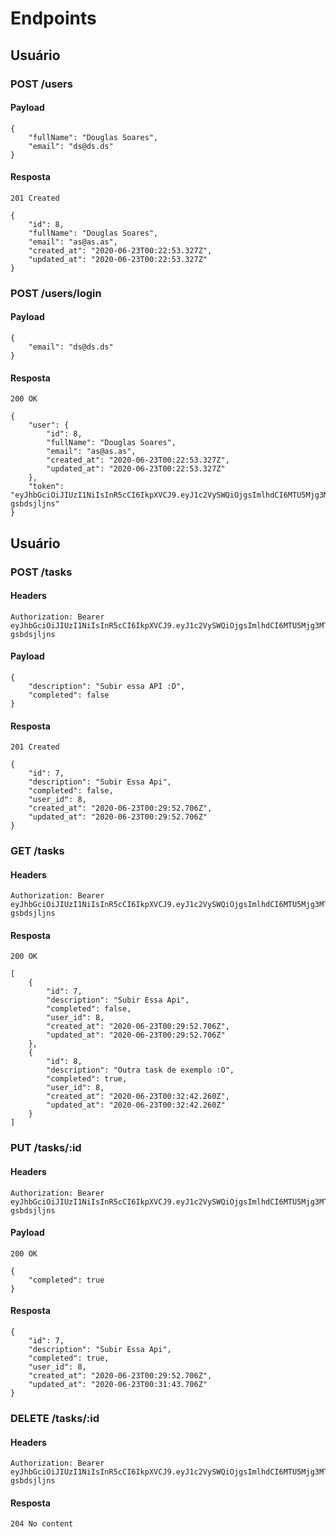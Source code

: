 # Endpoints

## Usuário

### POST /users

#### Payload

```
{
    "fullName": "Douglas Soares",
    "email": "ds@ds.ds"
}
```

#### Resposta

`201 Created`

```
{
    "id": 8,
    "fullName": "Douglas Soares",
    "email": "as@as.as",
    "created_at": "2020-06-23T00:22:53.327Z",
    "updated_at": "2020-06-23T00:22:53.327Z"
}
```

### POST /users/login

#### Payload

```
{
    "email": "ds@ds.ds"
}
```

#### Resposta

`200 OK`

```
{
    "user": {
        "id": 8,
        "fullName": "Douglas Soares",
        "email": "as@as.as",
        "created_at": "2020-06-23T00:22:53.327Z",
        "updated_at": "2020-06-23T00:22:53.327Z"
    },
    "token": "eyJhbGciOiJIUzI1NiIsInR5cCI6IkpXVCJ9.eyJ1c2VySWQiOjgsImlhdCI6MTU5Mjg3MTg2NX0.cCKe6GsxW1w347Kd0mxuQCaVwwg7tOQ5-gsbdsjljns"
}
```
## Usuário

### POST /tasks

#### Headers

```
Authorization: Bearer eyJhbGciOiJIUzI1NiIsInR5cCI6IkpXVCJ9.eyJ1c2VySWQiOjgsImlhdCI6MTU5Mjg3MTg2NX0.cCKe6GsxW1w347Kd0mxuQCaVwwg7tOQ5-gsbdsjljns
```

#### Payload

```
{
    "description": "Subir essa API :D",
    "completed": false
}
```

#### Resposta

`201 Created`

```
{
    "id": 7,
    "description": "Subir Essa Api",
    "completed": false,
    "user_id": 8,
    "created_at": "2020-06-23T00:29:52.706Z",
    "updated_at": "2020-06-23T00:29:52.706Z"
}
```

### GET /tasks

#### Headers

```
Authorization: Bearer eyJhbGciOiJIUzI1NiIsInR5cCI6IkpXVCJ9.eyJ1c2VySWQiOjgsImlhdCI6MTU5Mjg3MTg2NX0.cCKe6GsxW1w347Kd0mxuQCaVwwg7tOQ5-gsbdsjljns
```

#### Resposta

`200 OK`

```
[
    {
        "id": 7,
        "description": "Subir Essa Api",
        "completed": false,
        "user_id": 8,
        "created_at": "2020-06-23T00:29:52.706Z",
        "updated_at": "2020-06-23T00:29:52.706Z"
    },
    {
        "id": 8,
        "description": "Outra task de exemplo :O",
        "completed": true,
        "user_id": 8,
        "created_at": "2020-06-23T00:32:42.260Z",
        "updated_at": "2020-06-23T00:32:42.260Z"
    }
]
```

### PUT /tasks/:id

#### Headers

```
Authorization: Bearer eyJhbGciOiJIUzI1NiIsInR5cCI6IkpXVCJ9.eyJ1c2VySWQiOjgsImlhdCI6MTU5Mjg3MTg2NX0.cCKe6GsxW1w347Kd0mxuQCaVwwg7tOQ5-gsbdsjljns
```

#### Payload

`200 OK`

```
{
    "completed": true
}
```

#### Resposta

```
{
    "id": 7,
    "description": "Subir Essa Api",
    "completed": true,
    "user_id": 8,
    "created_at": "2020-06-23T00:29:52.706Z",
    "updated_at": "2020-06-23T00:31:43.706Z"
}
```

### DELETE /tasks/:id

#### Headers
```
Authorization: Bearer eyJhbGciOiJIUzI1NiIsInR5cCI6IkpXVCJ9.eyJ1c2VySWQiOjgsImlhdCI6MTU5Mjg3MTg2NX0.cCKe6GsxW1w347Kd0mxuQCaVwwg7tOQ5-gsbdsjljns
```

#### Resposta

`204 No content`
